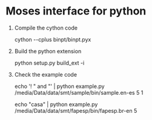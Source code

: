 # Moses interface for python

1.  Compile the cython code

    cython --cplus binpt/binpt.pyx

2.  Build the python extension

    python setup.py build_ext -i

3.  Check the example code

    echo '! " and "' | python example.py /media/Data/data/smt/sample/bin/sample.en-es 5 1

    echo "casa" | python example.py /media/Data/data/smt/fapesp/bin/fapesp.br-en 5

